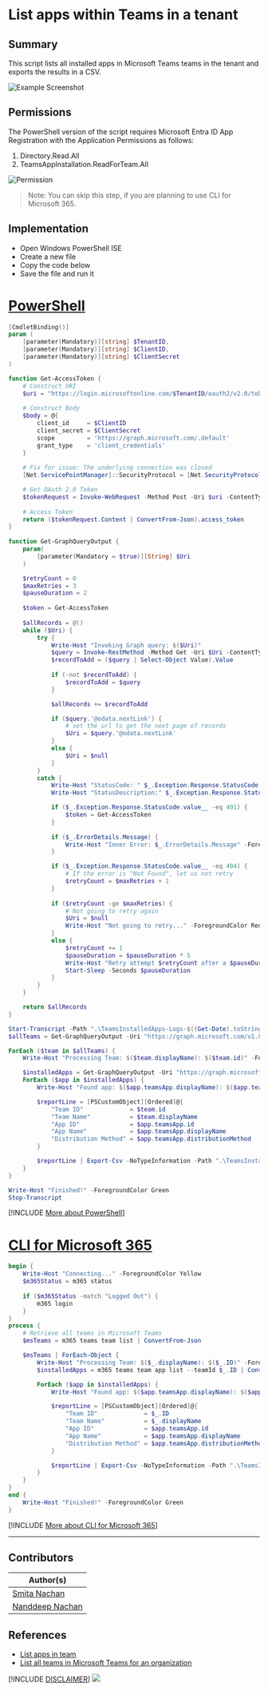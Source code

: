 

# List apps within Teams in a tenant

## Summary

This script lists all installed apps in Microsoft Teams teams in the tenant and exports the results in a CSV.

![Example Screenshot](assets/example.png)

## Permissions

The PowerShell version of the script requires Microsoft Entra ID App Registration with the Application Permissions as follows:
1. Directory.Read.All
2. TeamsAppInstallation.ReadForTeam.All

![Permission](assets/API_Permissions.png)

> Note: You can skip this step, if you are planning to use CLI for Microsoft 365.

## Implementation

- Open Windows PowerShell ISE
- Create a new file
- Copy the code below
- Save the file and run it


# [PowerShell](#tab/ps)

```powershell
[CmdletBinding()]
param (
    [parameter(Mandatory)][string] $TenantID,
    [parameter(Mandatory)][string] $ClientID,
    [parameter(Mandatory)][string] $ClientSecret
)

function Get-AccessToken {
    # Construct URI
    $uri = "https://login.microsoftonline.com/$TenantID/oauth2/v2.0/token"
	
    # Construct Body
    $body = @{
        client_id     = $ClientID
        client_secret = $ClientSecret
        scope         = 'https://graph.microsoft.com/.default'
        grant_type    = 'client_credentials'
    }
	
    # Fix for issue: The underlying connection was closed
    [Net.ServicePointManager]::SecurityProtocol = [Net.SecurityProtocolType]::Tls12

    # Get OAuth 2.0 Token
    $tokenRequest = Invoke-WebRequest -Method Post -Uri $uri -ContentType 'application/x-www-form-urlencoded' -Body $body -UseBasicParsing
	
    # Access Token
    return ($tokenRequest.Content | ConvertFrom-Json).access_token
}
  
function Get-GraphQueryOutput {
    param(
        [parameter(Mandatory = $true)][String] $Uri
    )

    $retryCount = 0
    $maxRetries = 3
    $pauseDuration = 2
    
    $token = Get-AccessToken
  
    $allRecords = @()
    while ($Uri) {
        try {
            Write-Host "Invoking Graph query: $($Uri)"
            $query = Invoke-RestMethod -Method Get -Uri $Uri -ContentType 'application/json;odata.metadata=none' -Headers @{Authorization = "Bearer $token" }
            $recordToAdd = ($query | Select-Object Value).Value
			
            if (-not $recordToAdd) {
                $recordToAdd = $query
            }

            $allRecords += $recordToAdd

            if ($query.'@odata.nextLink') {
                # set the url to get the next page of records
                $Uri = $query.'@odata.nextLink'
            } 
            else {
                $Uri = $null
            }  
        } 
        catch {
            Write-Host "StatusCode: " $_.Exception.Response.StatusCode.value__
            Write-Host "StatusDescription:" $_.Exception.Response.StatusDescription

            if ($_.Exception.Response.StatusCode.value__ -eq 401) {
                $token = Get-AccessToken
            }
  
            if ($_.ErrorDetails.Message) {
                Write-Host "Inner Error: $_.ErrorDetails.Message" -ForegroundColor Red
            }

            if ($_.Exception.Response.StatusCode.value__ -eq 404) {
                # If the error is "Not Found", let us not retry
                $retryCount = $maxRetries + 1
            }
            
            if ($retryCount -ge $maxRetries) {
                # Not going to retry again
                $Uri = $null
                Write-Host "Not going to retry..." -ForegroundColor Red
            } 
            else {
                $retryCount += 1
                $pauseDuration = $pauseDuration * 5
                Write-Host "Retry attempt $retryCount after a $pauseDuration second pause..." -ForegroundColor Yellow
                Start-Sleep -Seconds $pauseDuration
            }
        }
    }

    return $allRecords
}

Start-Transcript -Path ".\TeamsInstalledApps-Logs-$((Get-Date).toString("dd-MM-yyyy")).log"
$allTeams = Get-GraphQueryOutput -Uri "https://graph.microsoft.com/v1.0/groups?`$filter=resourceProvisioningOptions/Any(x:x eq 'Team')"

ForEach ($team in $allTeams) {
    Write-Host "Processing Team: $($team.displayName): $($team.id)" -ForegroundColor Yellow

    $installedApps = Get-GraphQueryOutput -Uri "https://graph.microsoft.com/v1.0/teams/$($team.id)/installedApps?`$expand=teamsApp(`$select=id,displayName,distributionMethod)"
    ForEach ($app in $installedApps) {
        Write-Host "Found app: $($app.teamsApp.displayName): $($app.teamsApp.id)"

        $reportLine = [PSCustomObject][Ordered]@{
            "Team ID"             = $team.id
            "Team Name"           = $team.displayName
            "App ID"              = $app.teamsApp.id
            "App Name"            = $app.teamsApp.displayName
            "Distribution Method" = $app.teamsApp.distributionMethod
        }

        $reportLine | Export-Csv -NoTypeInformation -Path ".\TeamsInstalledApps-$((Get-Date).toString("dd-MM-yyyy")).csv" -Encoding UTF8 -Append
    }
}

Write-Host "Finished!" -ForegroundColor Green
Stop-Transcript
```
[!INCLUDE [More about PowerShell](../../docfx/includes/MORE-PS.md)]

# [CLI for Microsoft 365](#tab/cli-m365-ps)

```powershell
begin {
    Write-Host "Connecting..." -ForegroundColor Yellow   
    $m365Status = m365 status
  
    if ($m365Status -match "Logged Out") {
        m365 login
    }
}
process {
    # Retrieve all teams in Microsoft Teams
    $msTeams = m365 teams team list | ConvertFrom-Json

    $msTeams | ForEach-Object {
        Write-Host "Processing Team: $($_.displayName): $($_.ID)" -ForegroundColor Yellow
        $installedApps = m365 teams team app list --teamId $_.ID | ConvertFrom-Json

        ForEach ($app in $installedApps) {
            Write-Host "Found app: $($app.teamsApp.displayName): $($app.teamsApp.id)"

            $reportLine = [PSCustomObject][Ordered]@{
                "Team ID"             = $_.ID
                "Team Name"           = $_.displayName
                "App ID"              = $app.teamsApp.id
                "App Name"            = $app.teamsApp.displayName
                "Distribution Method" = $app.teamsApp.distributionMethod
            }

            $reportLine | Export-Csv -NoTypeInformation -Path ".\TeamsInstalledApps-$((Get-Date).toString("dd-MM-yyyy")).csv" -Encoding UTF8 -Append
        }
    }
}
end {
    Write-Host "Finished!" -ForegroundColor Green
}
```

[!INCLUDE [More about CLI for Microsoft 365](../../docfx/includes/MORE-CLIM365.md)]

***

## Contributors

| Author(s) |
|-----------|
| [Smita Nachan](https://github.com/SmitaNachan) |
| [Nanddeep Nachan](https://github.com/nanddeepn) |

## References

- [List apps in team](https://learn.microsoft.com/graph/api/team-list-installedapps)
- [List all teams in Microsoft Teams for an organization](https://learn.microsoft.com/graph/teams-list-all-teams)


[!INCLUDE [DISCLAIMER](../../docfx/includes/DISCLAIMER.md)]
<img src="https://m365-visitor-stats.azurewebsites.net/script-samples/scripts/teams-export-direct-routing-calls" aria-hidden="true" />
